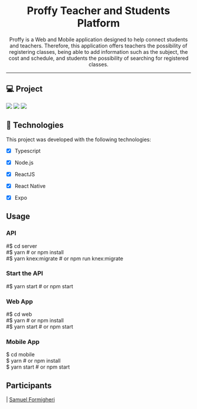<h1 align="center">
Proffy Teacher and Students Platform
</h1>

<p align="center">Proffy is a Web and Mobile application designed to help connect students and teachers. Therefore, this application offers teachers the possibility of registering classes, being able to add information such as the subject, the cost and schedule, and students the possibility of searching for registered classes.</p>

<hr>

## 💻 Project

<img src="https://user-images.githubusercontent.com/62508848/90081265-43b76200-dce3-11ea-8716-836b45cba8d1.png">

<img src="https://user-images.githubusercontent.com/62508848/90081284-503bba80-dce3-11ea-89c5-e800779d9131.png">

<img src="https://user-images.githubusercontent.com/62508848/90081294-5a5db900-dce3-11ea-8c35-8761d528a77b.png">

## 🚀 Technologies

This project was developed with the following technologies:

- [x] Typescript

- [x] Node.js

- [x] ReactJS

- [x] React Native

- [x] Expo

## Usage

 ### API
  #$ cd server
  <br />#$ yarn # or npm install
  <br />#$ yarn knex:migrate # or npm run knex:migrate

 ### Start the API
  #$ yarn start # or npm start

 ### Web App
  #$ cd web
  <br />#$ yarn # or npm install
  <br />#$ yarn start # or npm start

 ### Mobile App
  $ cd mobile
  <br />$ yarn # or npm install
  <br />$ yarn start # or npm start


## Participants

| [Samuel Formigheri](https://github.com/SamuelFormigheri)
